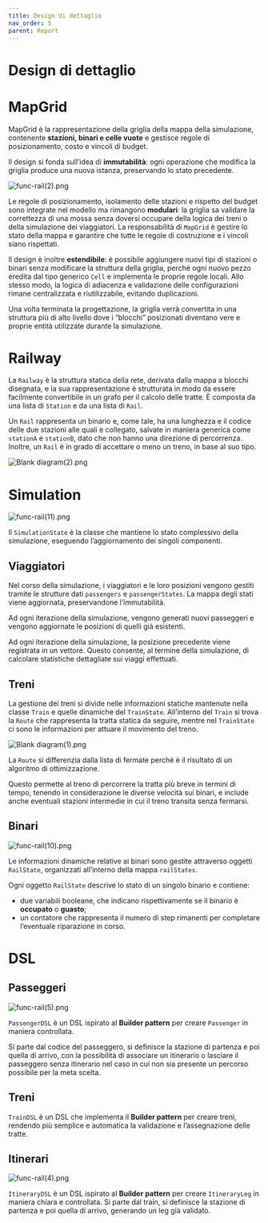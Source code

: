 ```yaml
---
title: Design di dettaglio
nav_order: 5
parent: Report
---
```

# Design di dettaglio

# MapGrid

MapGrid è la rappresentazione della griglia della mappa della simulazione, contenente **stazioni, binari e celle vuote** e gestisce regole di posizionamento, costo e vincoli di budget.

Il design si fonda sull’idea di **immutabilità**: ogni operazione che modifica la griglia produce una nuova istanza, preservando lo stato precedente.

![func-rail(2).png](../img/charts/func-rail(2).png)

Le regole di posizionamento, isolamento delle stazioni e rispetto del budget sono integrate nel modello ma rimangono **modulari**: la griglia sa validare la correttezza di una mossa senza doversi occupare della logica dei treni o della simulazione dei viaggiatori. La responsabilità di `MapGrid` è gestire lo stato della mappa e garantire che tutte le regole di costruzione e i vincoli siano rispettati.

Il design è inoltre **estendibile**: è possibile aggiungere nuovi tipi di stazioni o binari senza modificare la struttura della griglia, perché ogni nuovo pezzo eredita dal tipo generico `Cell` e implementa le proprie regole locali. Allo stesso modo, la logica di adiacenza e validazione delle configurazioni rimane centralizzata e riutilizzabile, evitando duplicazioni.

Una volta terminata la progettazione, la griglia verrà convertita in una struttura più di alto livello dove i “blocchi” posizionati diventano vere e proprie entità utilizzate durante la simulazione.

# Railway

La `Railway` è la struttura statica della rete, derivata dalla mappa a blocchi disegnata, e la sua rappresentazione è strutturata in modo da essere facilmente convertibile in un grafo per il calcolo delle tratte. È composta da una lista di `Station` e da una lista di `Rail`. 

Un `Rail` rappresenta un binario e, come tale, ha una lunghezza e il codice delle due stazioni alle quali è collegato, salvate in maniera generica come `stationA` e `stationB`, dato che non hanno una direzione di percorrenza. Inoltre, un `Rail` è in grado di accettare o meno un treno, in base al suo tipo.

![Blank diagram(2).png](../img/charts/Blank_diagram(2).png)

# Simulation

![func-rail(11).png](../img/charts/96a8ff95-620f-4426-a5fe-3e5cdbfcaeea.png)

Il `SimulationState` è la classe che mantiene lo stato complessivo della simulazione, eseguendo l’aggiornamento dei singoli componenti. 

## Viaggiatori

Nel corso della simulazione, i viaggiatori e le loro posizioni vengono gestiti tramite le strutture dati `passengers` e `passengerStates`. La mappa degli stati viene aggiornata, preservandone l’immutabilità.

Ad ogni iterazione della simulazione, vengono generati nuovi passeggeri e vengono aggiornate le posizioni di quelli già esistenti.

Ad ogni iterazione della simulazione, la posizione precedente viene registrata in un vettore. Questo consente, al termine della simulazione, di calcolare statistiche dettagliate sui viaggi effettuati.

## Treni

La gestione dei treni si divide nelle informazioni statiche mantenute nella classe `Train` e quelle dinamiche del `TrainState`. All’interno del `Train` si trova la `Route` che rappresenta la tratta statica da seguire, mentre nel `TrainState` ci sono le informazioni per attuare il movimento del treno.

![Blank diagram(1).png](../img/charts/e6896bde-11d1-4abb-96e8-145dcf6af7dc.png)

La `Route` si differenzia dalla lista di fermate perché è il risultato di un algoritmo di ottimizzazione.

Questo permette al treno di percorrere la tratta più breve in termini di tempo, tenendo in considerazione le diverse velocità sui binari, e include anche eventuali stazioni intermedie in cui il treno transita senza fermarsi.

## Binari

![func-rail(10).png](../img/charts/f4116806-b4b8-44a7-9578-0b8b0ee2bfd2.png)

Le informazioni dinamiche relative ai binari sono gestite attraverso oggetti `RailState`, organizzati all’interno della mappa `railStates`.

Ogni oggetto `RailState` descrive lo stato di un singolo binario e contiene:

- due variabili booleane, che indicano rispettivamente se il binario è **occupato** o **guasto**;
- un contatore che rappresenta il numero di step rimanenti per completare l’eventuale riparazione in corso.

# DSL

## Passeggeri

![func-rail(5).png](../img/charts/0ddf8a82-379e-433a-879b-9c1a9a989f44.png)

`PassengerDSL` è un DSL ispirato al **Builder pattern** per creare `Passenger` in maniera controllata.

Si parte dal codice del passeggero, si definisce la stazione di partenza e poi quella di arrivo, con la possibilità di associare un itinerario o lasciare il passeggero senza itinerario nel caso in cui non sia presente un percorso possibile per la meta scelta.

## Treni

`TrainDSL` è un DSL che implementa il **Builder pattern** per creare treni, rendendo più semplice e automatica la validazione e l’assegnazione delle tratte.

## Itinerari

![func-rail(4).png](../img/charts/435bf8a0-8524-48ef-8d02-c5cd0ec6790c.png)

`ItineraryDSL` è un DSL ispirato al **Builder** **pattern** per creare `ItineraryLeg` in maniera chiara e controllata. Si parte dal train, si definisce la stazione di partenza e poi quella di arrivo, generando un leg già validato.